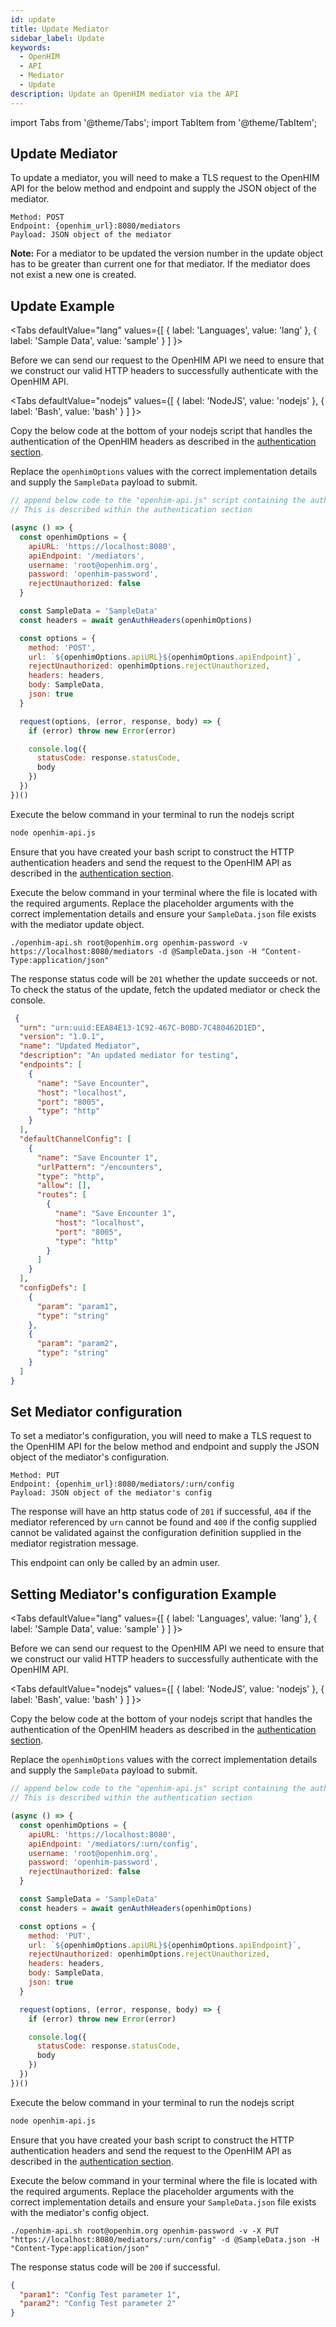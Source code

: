 ```yaml
---
id: update
title: Update Mediator
sidebar_label: Update
keywords:
  - OpenHIM
  - API
  - Mediator
  - Update
description: Update an OpenHIM mediator via the API
---
```


import Tabs from '@theme/Tabs';
import TabItem from '@theme/TabItem';

## Update Mediator

To update a mediator, you will need to make a TLS request to the OpenHIM API for the below method and endpoint and supply the JSON object of the mediator.

```curl
Method: POST
Endpoint: {openhim_url}:8080/mediators
Payload: JSON object of the mediator
```

**Note:** For a mediator to be updated the version number in the update object has to be greater than current one for that mediator. If the mediator does not exist a new one is created.

## Update Example

<Tabs
  defaultValue="lang"
  values={[
    { label: 'Languages', value: 'lang' },
    { label: 'Sample Data', value: 'sample' }
  ]
}>

<TabItem value="lang">

Before we can send our request to the OpenHIM API we need to ensure that we construct our valid HTTP headers to successfully authenticate with the OpenHIM API.

<Tabs
  defaultValue="nodejs"
  values={[
    { label: 'NodeJS', value: 'nodejs' },
    { label: 'Bash', value: 'bash' }
  ]
}>

<TabItem value="nodejs">

Copy the below code at the bottom of your nodejs script that handles the authentication of the OpenHIM headers as described in the [authentication section](../introduction/authentication).

Replace the `openhimOptions` values with the correct implementation details and supply the `SampleData` payload to submit.

```javascript
// append below code to the "openhim-api.js" script containing the authentication methods.
// This is described within the authentication section

(async () => {
  const openhimOptions = {
    apiURL: 'https://localhost:8080',
    apiEndpoint: '/mediators',
    username: 'root@openhim.org',
    password: 'openhim-password',
    rejectUnauthorized: false
  }

  const SampleData = 'SampleData'
  const headers = await genAuthHeaders(openhimOptions)

  const options = {
    method: 'POST',
    url: `${openhimOptions.apiURL}${openhimOptions.apiEndpoint}`,
    rejectUnauthorized: openhimOptions.rejectUnauthorized,
    headers: headers,
    body: SampleData,
    json: true
  }

  request(options, (error, response, body) => {
    if (error) throw new Error(error)

    console.log({
      statusCode: response.statusCode,
      body
    })
  })
})()
```

Execute the below command in your terminal to run the nodejs script

```bash
node openhim-api.js
```

</TabItem>
<TabItem value="bash">

Ensure that you have created your bash script to construct the HTTP authentication headers and send the request to the OpenHIM API as described in the [authentication section](../introduction/authentication).

Execute the below command in your terminal where the file is located with the required arguments. Replace the placeholder arguments with the correct implementation details and ensure your `SampleData.json` file exists with the mediator update object.

```curl
./openhim-api.sh root@openhim.org openhim-password -v https://localhost:8080/mediators -d @SampleData.json -H "Content-Type:application/json"
```

</TabItem>
</Tabs>

The response status code will be `201` whether the update succeeds or not. To check the status of the update, fetch the updated mediator or check the console.

</TabItem>
<TabItem value="sample">

```json
 {
  "urn": "urn:uuid:EEA84E13-1C92-467C-B0BD-7C480462D1ED",
  "version": "1.0.1",
  "name": "Updated Mediator",
  "description": "An updated mediator for testing",
  "endpoints": [
    {
      "name": "Save Encounter",
      "host": "localhost",
      "port": "8005",
      "type": "http"
    }
  ],
  "defaultChannelConfig": [
    {
      "name": "Save Encounter 1",
      "urlPattern": "/encounters",
      "type": "http",
      "allow": [],
      "routes": [
        {
          "name": "Save Encounter 1",
          "host": "localhost",
          "port": "8005",
          "type": "http"
        }
      ]
    }
  ],
  "configDefs": [
    {
      "param": "param1",
      "type": "string"
    },
    {
      "param": "param2",
      "type": "string"
    }
  ]
}
```

</TabItem>
</Tabs>

## Set Mediator configuration

To set a mediator's configuration, you will need to make a TLS request to the OpenHIM API for the below method and endpoint and supply the JSON object of the mediator's configuration.

```curl
Method: PUT
Endpoint: {openhim_url}:8080/mediators/:urn/config
Payload: JSON object of the mediator's config
```

The response will have an http status code of `201` if successful, `404` if the mediator referenced by `urn` cannot be found and `400` if the config supplied cannot be validated against the configuration definition supplied in the mediator registration message.

This endpoint can only be called by an admin user.

## Setting Mediator's configuration Example

<Tabs
  defaultValue="lang"
  values={[
    { label: 'Languages', value: 'lang' },
    { label: 'Sample Data', value: 'sample' }
  ]
}>

<TabItem value="lang">

Before we can send our request to the OpenHIM API we need to ensure that we construct our valid HTTP headers to successfully authenticate with the OpenHIM API.

<Tabs
  defaultValue="nodejs"
  values={[
    { label: 'NodeJS', value: 'nodejs' },
    { label: 'Bash', value: 'bash' }
  ]
}>

<TabItem value="nodejs">

Copy the below code at the bottom of your nodejs script that handles the authentication of the OpenHIM headers as described in the [authentication section](../introduction/authentication).

Replace the `openhimOptions` values with the correct implementation details and supply the `SampleData` payload to submit.

```javascript
// append below code to the "openhim-api.js" script containing the authentication methods.
// This is described within the authentication section

(async () => {
  const openhimOptions = {
    apiURL: 'https://localhost:8080',
    apiEndpoint: '/mediators/:urn/config',
    username: 'root@openhim.org',
    password: 'openhim-password',
    rejectUnauthorized: false
  }

  const SampleData = 'SampleData'
  const headers = await genAuthHeaders(openhimOptions)

  const options = {
    method: 'PUT',
    url: `${openhimOptions.apiURL}${openhimOptions.apiEndpoint}`,
    rejectUnauthorized: openhimOptions.rejectUnauthorized,
    headers: headers,
    body: SampleData,
    json: true
  }

  request(options, (error, response, body) => {
    if (error) throw new Error(error)

    console.log({
      statusCode: response.statusCode,
      body
    })
  })
})()
```

Execute the below command in your terminal to run the nodejs script

```bash
node openhim-api.js
```

</TabItem>
<TabItem value="bash">

Ensure that you have created your bash script to construct the HTTP authentication headers and send the request to the OpenHIM API as described in the [authentication section](../introduction/authentication).

Execute the below command in your terminal where the file is located with the required arguments. Replace the placeholder arguments with the correct implementation details and ensure your `SampleData.json` file exists with the mediator's config object.

```curl
./openhim-api.sh root@openhim.org openhim-password -v -X PUT "https://localhost:8080/mediators/:urn/config" -d @SampleData.json -H "Content-Type:application/json"
```

</TabItem>
</Tabs>

The response status code will be `200` if successful.

</TabItem>
<TabItem value="sample">

```json
{
  "param1": "Config Test parameter 1",
  "param2": "Config Test parameter 2"
}
```

</TabItem>
</Tabs>
